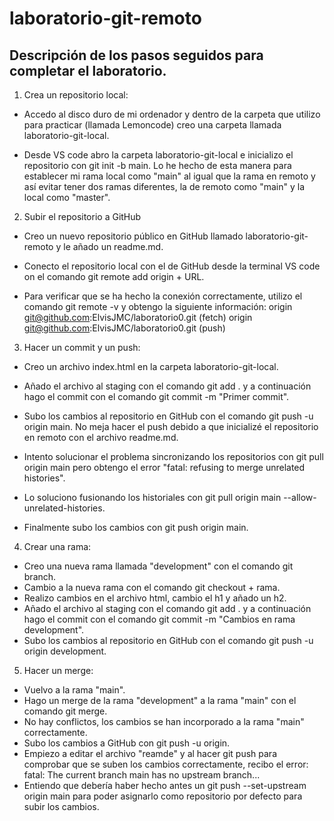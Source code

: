 # laboratorio-git-remoto

## Descripción de los pasos seguidos para completar el laboratorio.

1. Crea un repositorio local:

- Accedo al disco duro de mi ordenador y dentro de la carpeta que utilizo para practicar (llamada Lemoncode) creo una carpeta llamada laboratorio-git-local.

- Desde VS code abro la carpeta laboratorio-git-local e inicializo el repositorio con git init -b main. Lo he hecho de esta manera para establecer mi rama local como "main" al igual que la rama en remoto y así evitar tener dos ramas diferentes, la de remoto como "main" y la local como "master".

2. Subir el repositorio a GitHub

- Creo un nuevo repositorio público en GitHub llamado laboratorio-git-remoto y le añado un readme.md.

- Conecto el repositorio local con el de GitHub desde la terminal VS code on el comando git remote add origin + URL.

- Para verificar que se ha hecho la conexión correctamente, utilizo el comando git remote -v y obtengo la siguiente información:
origin  git@github.com:ElvisJMC/laboratorio0.git (fetch)
origin  git@github.com:ElvisJMC/laboratorio0.git (push)

3. Hacer un commit y un push:

  - Creo un archivo index.html en la carpeta laboratorio-git-local.

  - Añado el archivo al staging con el comando git add . y a continuación hago el commit con el comando git commit -m "Primer commit".

  - Subo los cambios al repositorio en GitHub con el comando git push -u origin main. No meja hacer el push debido a que inicializé el repositorio en remoto con el archivo readme.md.

  - Intento solucionar el problema sincronizando los repositorios con git pull origin main pero obtengo el error "fatal: refusing to merge unrelated histories".

  - Lo soluciono fusionando los historiales con git pull origin main --allow-unrelated-histories. 

  - Finalmente subo los cambios con git push origin main.

4. Crear una rama:

  - Creo una nueva rama llamada "development" con el comando git branch.
  - Cambio a la nueva rama con el comando git checkout + rama.
  - Realizo cambios en el archivo html, cambio el h1 y añado un h2. 
  - Añado el archivo al staging con el comando git add . y a continuación hago el commit con el comando git commit -m "Cambios en rama development".
  - Subo los cambios al repositorio en GitHub con el comando git push -u origin development.

5. Hacer un merge:

  - Vuelvo a la rama "main".
  - Hago un merge de la rama "development" a la rama "main" con el comando git merge. 
  - No hay conflictos, los cambios se han incorporado a la rama "main" correctamente.
  - Subo los cambios a GitHub con git push -u origin.
  - Empiezo a editar el archivo "reamde" y al hacer git push para comprobar que se suben los cambios correctamente, recibo el error: fatal: The current branch main has no upstream branch...
  - Entiendo que debería haber hecho antes un git push --set-upstream origin main para poder asignarlo como repositorio por defecto para subir los cambios.




